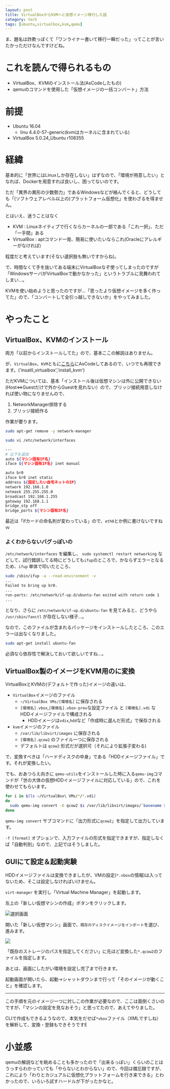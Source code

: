 ```yaml
---
layout: post
title: VirtualBoxからKVMへと仮想イメージ移行した話
category: tech
tags: [ubuntu,virtualbox,kvm,qemu]
---
```


ま、題名は詐欺っぽくて「ワンライナー書いて移行一瞬だった」ってことが言いたかっただけなんですけどね。

# これを読んで得られるもの

- VirtualBox、KVMのインストール法(AsCodeしたもの)
- qemuのコマンドを使用した「仮想イメージの一括コンバート」方法

# 前提

- Ubuntu 16.04
  - linu 4.4.0-57-generic(kvmはカーネルに含まれている)
- VirtualBox 5.0.24_Ubuntu r108355

# 経緯

基本的に「世界にはLinuxしか存在しない」はずなので、「環境が用意したい」となれば、Dockerを用意すれば良いし、困ってないのです。

ただ「異界の異形の少数勢力」であるWindowsなどが絡んでくると、どうしても「(ソフトウェアレベル以上の)プラットフォーム仮想化」を使わざるを得ません。

とはいえ、迷うことはなく

- KVM : Linuxネイティブで行くならカーネルの一部である「これ一択」、ただ「一手間」ある
- VirtualBox : aptコマンド一発、簡易に使いたいならこれ(Oracleにアレルギーがなければ)

程度だと考えています(そない選択肢も無いですからね)。

で、時間なくて手を抜いてある端末にVirtualBoxなぞ使ってしまったのですが「WindowsサーバがVirtualBoxで動かなかった」というトラブルに見舞われてしまい…。

KVMを使い始めようと思ったのですが…「思ったより仮想イメージを多く作ってた」ので、「コンバートして全引っ越しできないか」をやってみました。

# やったこと

## VirtualBox、KVMのインストール

両方「以前からインストールしてた」ので、基本ここの解説はありません。

が、`VirtualBox`、`KVM`ともに[こちら](https://github.com/kazuhito-m/dockers/blob/master/scripts/fabric_ubuntu_standard/fabfile.py)にAsCodeしてあるので、いつでも再現できます。('insatll_virtualbox','install_kvm')

ただKVMについては、基本「インストール後は仮想マシンは外に公開できない(Host⇔Guestだけで外からGuestを見れない）ので、ブリッジ接続用意しなければ使い物になりませんので、

1. NetworkManager排除する
0. ブリッジ接続作る

作業が要ります。

```bash
sudo apt-get remove -y network-manager
```

```bash
sudo vi /etc/network/interfaces

---
# 以下を追加
auto ${マシン固有IF名}
iface ${マシン固有IF名} inet manual

auto br0
iface br0 inet static
address ${固定したい自宅ネットのIP}
network 192.168.1.0
netmask 255.255.255.0
broadcast 192.168.1.255
gateway 192.168.1.1
bridge_stp off
bridge_ports ${マシン固有IF名}
```

最近は「ifカードの命名則が変わっている」ので、`eth0`とか例に書けないですねｗ

### よくわからないバグっぽいの

`/etc/network/interfaces` を編集し、 `sudo systemctl restart networking` などして、試行錯誤してる時にどうしても`ifup`のところで、かならずエラーとなるため、`ifup` 単体で叩いたところ、

```bash
sudo /sbin/ifup -a --read-environment -v
...
Failed to bring up br0.
...
run-parts: /etc/network/if-up.d/ubuntu-fan exited with return code 1
...
```

となり、さらに `/etc/network/if-up.d/ubuntu-fan` を見てみると、どうやら `/usr/sbin/fanctl` が存在しない様子…。

なので、このファイルが含まれるパッケージをインストールしたところ、このエラーは出なくなりました。

```bash
sudo apt-get install ubuntu-fan
```

必須なら依存性で解決しておいて欲しいですね…。


## VirtualBox製のイメージをKVM用のに変換

VirtualBoxとKVMの(デフォルトで作った)イメージの違いは、

- `VirtualBox`イメージのファイル
  - `~/VirtualBox VMs/[環境名]` に保存される
  - `[環境名].vbox`,`[環境名].vbox-prev`な設定ファイル と `[環境名].vdi` なHDDイメージファイルで構成される
    - HDDイメージは`vdix`,`hdd`など「作成時に選んだ形式」で保存される
- `kvm`イメージのファイル
  - `/var/lib/libvirt/images` に保存される
  - `[環境名].qcow2` のファイル一つに保存される
  - デフォルトは `qcow2` 形式だが選択可（それにより拡張子変わる)

で、変換すべきは「ハードディスクの中身」である「HDDイメージファイル」です。それが変換したい。

でも、おあつらえ向きに `qemu-utils`をインストールした時に入る`qemu-img`コマンドが「世の大体の仮想HDDイメージファイルに対応している」ので、これを使わせてもらいます。

```bash
for i in $(ls ~/VirtualBox\ VMs/*/*.vdi)
do
  sudo qemu-img convert -O qcow2 $i /var/lib/libvirt/images/`basename ${i%.*}`.qcow2
done
```

`qemu-img convert` サブコマンドに「出力形式に`qcow2`」を指定して出力しています。

`-f [format]` オプションで、入力ファイルの形式を指定できますが、指定しなくば「自動判別」なので、上記ではそうしました。

## GUIにて設定＆起動実験

HDDイメージファイルは変換できましたが、VMの設定(`*.vbox`の情報)は入ってないため、そこは設定しなければいけません。

`virt-manager` を実行し「Virtual Machine Manager」を起動します。

左上の「新しい仮想マシンの作成」ボタンをクリックします。

![選択画面](/images/2017-01-08-makemachine.png)

開いた「新しい仮想マシン」画面で、`既存のディスクイメージをインポート`を選び、進みます。

![](/images/2017-01-08-imageselect.png)

「既存のストレージのパスを指定してください」に先ほど変換した`*.qcow2`のファイルを指定します。

あとは、画面にしたがい環境を設定し完了まで行きます。

起動画面が開いたら、起動->シャットダウンまで行って「そのイメージが動くこと」を確認します。

---

この手順を元のイメージ一つに対しこの作業が必要なので、ここは面倒くさいのですが、「マシンの設定を見なおそう」と思ってたので、あえてやりました。

CLIで作成もできるようなので、本気をだせば`*vbox`ファイル（XMLですしね）を解析して、変換・登録もできそうですE

# 小並感

qemuの解説などを眺めることも多かったので「出来るっぽい」くらいのことはうっすらわかっていても「やらないとわからない」ので、今回は備忘録ですが、これにより「わりとカジュアルに仮想化プラットフォームを行き来できる」とわかったので、いろいろ試すハードルが下がったかなと。
